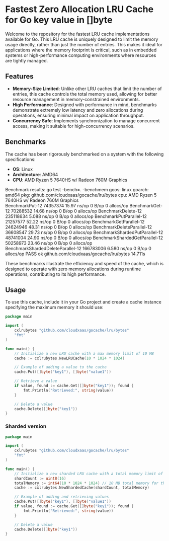 # Fastest Zero Allocation LRU Cache for Go key value in []byte 

Welcome to the repository for the fastest LRU cache implementations available for Go. This LRU cache is uniquely designed to limit the memory usage directly, rather than just the number of entries. This makes it ideal for applications where the memory footprint is critical, such as in embedded systems or high-performance computing environments where resources are tightly managed.

## Features

- **Memory-Size Limited**: Unlike other LRU caches that limit the number of entries, this cache controls the total memory used, allowing for better resource management in memory-constrained environments.
- **High Performance**: Designed with performance in mind, benchmarks demonstrate extremely low latency and zero allocations during operations, ensuring minimal impact on application throughput.
- **Concurrency Safe**: Implements synchronization to manage concurrent access, making it suitable for high-concurrency scenarios.

## Benchmarks

The cache has been rigorously benchmarked on a system with the following specifications:
- **OS**: Linux
- **Architecture**: AMD64
- **CPU**: AMD Ryzen 5 7640HS w/ Radeon 760M Graphics

Benchmark results:
go test -bench=. -benchmem
goos: linux
goarch: amd64
pkg: github.com/cloudxaas/gocache/lru/bytes
cpu: AMD Ryzen 5 7640HS w/ Radeon 760M Graphics     
BenchmarkPut-12                      	74357374	        15.97 ns/op	       0 B/op	       0 allocs/op
BenchmarkGet-12                      	70288532	        14.68 ns/op	       0 B/op	       0 allocs/op
BenchmarkDelete-12                   	235118634	         5.088 ns/op	       0 B/op	       0 allocs/op
BenchmarkPutParallel-12              	21257577	        52.22 ns/op	       0 B/op	       0 allocs/op
BenchmarkGetParallel-12              	24624946	        48.31 ns/op	       0 B/op	       0 allocs/op
BenchmarkDeleteParallel-12           	36608547	        29.73 ns/op	       0 B/op	       0 allocs/op
BenchmarkShardedPutParallel-12       	48741004	        24.90 ns/op	       0 B/op	       0 allocs/op
BenchmarkShardedGetParallel-12       	50258973	        23.46 ns/op	       0 B/op	       0 allocs/op
BenchmarkShardedDeleteParallel-12    	166783006	         6.580 ns/op	       0 B/op	       0 allocs/op
PASS
ok  	github.com/cloudxaas/gocache/lru/bytes	14.711s

These benchmarks illustrate the efficiency and speed of the cache, which is designed to operate with zero memory allocations during runtime operations, contributing to its high performance.

## Usage

To use this cache, include it in your Go project and create a cache instance specifying the maximum memory it should use:

```go
package main

import (
    cxlrubytes "github.com/cloudxaas/gocache/lru/bytes"
    "fmt"
)

func main() {
    // Initialize a new LRU cache with a max memory limit of 10 MB
    cache := cxlrubytes.NewLRUCache(10 * 1024 * 1024)

    // Example of adding a value to the cache
    cache.Put([]byte("key1"), []byte("value1"))

    // Retrieve a value
    if value, found := cache.Get([]byte("key1")); found {
        fmt.Println("Retrieved:", string(value))
    }

    // Delete a value
    cache.Delete([]byte("key1"))
}
```


### Sharded version
```go
package main

import (
    cxlrubytes "github.com/cloudxaas/gocache/lru/bytes"
    "fmt"
)

func main() {
    // Initialize a new sharded LRU cache with a total memory limit of 10 MB across 16 shards
    shardCount := uint8(16)
    totalMemory := int64(10 * 1024 * 1024) // 10 MB total memory for the cache
    cache := cxlrubytes.NewShardedCache(shardCount, totalMemory)

    // Example of adding and retrieving values
    cache.Put([]byte("key1"), []byte("value1"))
    if value, found := cache.Get([]byte("key1")); found {
        fmt.Println("Retrieved:", string(value))
    }

    // Delete a value
    cache.Delete([]byte("key1"))
}
```

